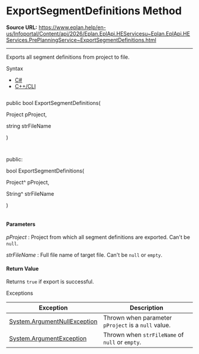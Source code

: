 # ExportSegmentDefinitions Method

**Source URL:** https://www.eplan.help/en-us/Infoportal/Content/api/2026/Eplan.EplApi.HEServicesu~Eplan.EplApi.HEServices.PrePlanningService~ExportSegmentDefinitions.html

---

Exports all segment definitions from project to file.

Syntax

- [C#](#i-syntax-CS)
- [C++/CLI](#i-syntax-CPP2005)

```
```
public bool ExportSegmentDefinitions( 

   Project pProject,

   string strFileName

)
```
```

```
```
public:

bool ExportSegmentDefinitions( 

   Project^ pProject,

   String^ strFileName

)
```
```

#### Parameters

*pProject*
:   Project from which all segment definitions are exported. Can't be `null`.

*strFileName*
:   Full file name of target file. Can't be `null` or `empty`.

#### Return Value

Returns `true` if export is successful.

Exceptions

| Exception | Description |
| --- | --- |
| [System.ArgumentNullException](#) | Thrown when parameter `pProject` is a `null` value. |
| [System.ArgumentException](#) | Thrown when `strFileName` of `null` or `empty`. |
